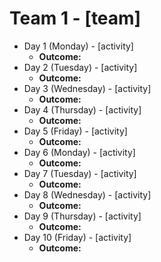 # Team 1 - [team]

* Day 1 (Monday) - [activity]
    * **Outcome:** 
* Day 2 (Tuesday) - [activity]
    * **Outcome:** 
* Day 3 (Wednesday) - [activity]
    * **Outcome:**
* Day 4 (Thursday) - [activity]
    * **Outcome:** 
* Day 5 (Friday) - [activity]
    * **Outcome:**
* Day 6 (Monday) - [activity]
    * **Outcome:**
* Day 7 (Tuesday) - [activity]
    * **Outcome:**
* Day 8 (Wednesday) - [activity]
    * **Outcome:**
* Day 9 (Thursday) - [activity]
    * **Outcome:**
* Day 10 (Friday) - [activity]
    * **Outcome:**
